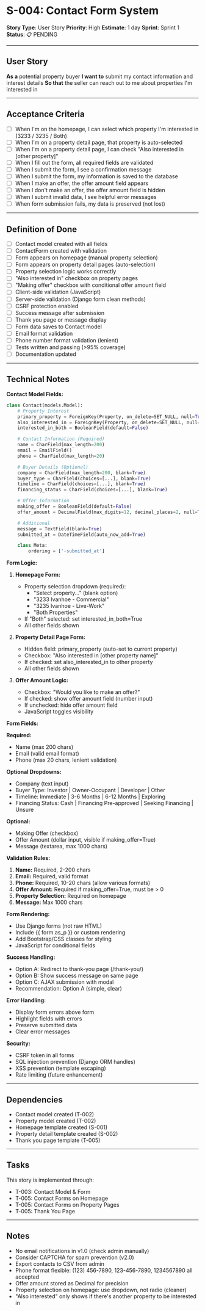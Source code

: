 # S-004: Contact Form System

**Story Type**: User Story
**Priority**: High
**Estimate**: 1 day
**Sprint**: Sprint 1
**Status**: 📋 PENDING

---

## User Story

**As a** potential property buyer
**I want to** submit my contact information and interest details
**So that** the seller can reach out to me about properties I'm interested in

---

## Acceptance Criteria

- [ ] When I'm on the homepage, I can select which property I'm interested in (3233 / 3235 / Both)
- [ ] When I'm on a property detail page, that property is auto-selected
- [ ] When I'm on a property detail page, I can check "Also interested in [other property]"
- [ ] When I fill out the form, all required fields are validated
- [ ] When I submit the form, I see a confirmation message
- [ ] When I submit the form, my information is saved to the database
- [ ] When I make an offer, the offer amount field appears
- [ ] When I don't make an offer, the offer amount field is hidden
- [ ] When I submit invalid data, I see helpful error messages
- [ ] When form submission fails, my data is preserved (not lost)

---

## Definition of Done

- [ ] Contact model created with all fields
- [ ] ContactForm created with validation
- [ ] Form appears on homepage (manual property selection)
- [ ] Form appears on property detail pages (auto-selection)
- [ ] Property selection logic works correctly
- [ ] "Also interested in" checkbox on property pages
- [ ] "Making offer" checkbox with conditional offer amount field
- [ ] Client-side validation (JavaScript)
- [ ] Server-side validation (Django form clean methods)
- [ ] CSRF protection enabled
- [ ] Success message after submission
- [ ] Thank you page or message display
- [ ] Form data saves to Contact model
- [ ] Email format validation
- [ ] Phone number format validation (lenient)
- [ ] Tests written and passing (>95% coverage)
- [ ] Documentation updated

---

## Technical Notes

**Contact Model Fields:**
```python
class Contact(models.Model):
    # Property Interest
    primary_property = ForeignKey(Property, on_delete=SET_NULL, null=True, related_name='primary_contacts')
    also_interested_in = ForeignKey(Property, on_delete=SET_NULL, null=True, blank=True, related_name='secondary_contacts')
    interested_in_both = BooleanField(default=False)

    # Contact Information (Required)
    name = CharField(max_length=200)
    email = EmailField()
    phone = CharField(max_length=20)

    # Buyer Details (Optional)
    company = CharField(max_length=200, blank=True)
    buyer_type = CharField(choices=[...], blank=True)
    timeline = CharField(choices=[...], blank=True)
    financing_status = CharField(choices=[...], blank=True)

    # Offer Information
    making_offer = BooleanField(default=False)
    offer_amount = DecimalField(max_digits=12, decimal_places=2, null=True, blank=True)

    # Additional
    message = TextField(blank=True)
    submitted_at = DateTimeField(auto_now_add=True)

    class Meta:
        ordering = ['-submitted_at']
```

**Form Logic:**

1. **Homepage Form:**
   - Property selection dropdown (required):
     - "Select property..." (blank option)
     - "3233 Ivanhoe - Commercial"
     - "3235 Ivanhoe - Live-Work"
     - "Both Properties"
   - If "Both" selected: set interested_in_both=True
   - All other fields shown

2. **Property Detail Page Form:**
   - Hidden field: primary_property (auto-set to current property)
   - Checkbox: "Also interested in [other property name]"
   - If checked: set also_interested_in to other property
   - All other fields shown

3. **Offer Amount Logic:**
   - Checkbox: "Would you like to make an offer?"
   - If checked: show offer amount field (number input)
   - If unchecked: hide offer amount field
   - JavaScript toggles visibility

**Form Fields:**

**Required:**
- Name (max 200 chars)
- Email (valid email format)
- Phone (max 20 chars, lenient validation)

**Optional Dropdowns:**
- Company (text input)
- Buyer Type: Investor | Owner-Occupant | Developer | Other
- Timeline: Immediate | 3-6 Months | 6-12 Months | Exploring
- Financing Status: Cash | Financing Pre-approved | Seeking Financing | Unsure

**Optional:**
- Making Offer (checkbox)
- Offer Amount (dollar input, visible if making_offer=True)
- Message (textarea, max 1000 chars)

**Validation Rules:**

1. **Name:** Required, 2-200 chars
2. **Email:** Required, valid format
3. **Phone:** Required, 10-20 chars (allow various formats)
4. **Offer Amount:** Required if making_offer=True, must be > 0
5. **Property Selection:** Required on homepage
6. **Message:** Max 1000 chars

**Form Rendering:**
- Use Django forms (not raw HTML)
- Include {{ form.as_p }} or custom rendering
- Add Bootstrap/CSS classes for styling
- JavaScript for conditional fields

**Success Handling:**
- Option A: Redirect to thank-you page (/thank-you/)
- Option B: Show success message on same page
- Option C: AJAX submission with modal
- Recommendation: Option A (simple, clear)

**Error Handling:**
- Display form errors above form
- Highlight fields with errors
- Preserve submitted data
- Clear error messages

**Security:**
- CSRF token in all forms
- SQL injection prevention (Django ORM handles)
- XSS prevention (template escaping)
- Rate limiting (future enhancement)

---

## Dependencies

- Contact model created (T-002)
- Property model created (T-002)
- Homepage template created (S-001)
- Property detail template created (S-002)
- Thank you page template (T-005)

---

## Tasks

This story is implemented through:
- T-003: Contact Model & Form
- T-005: Contact Forms on Homepage
- T-005: Contact Forms on Property Pages
- T-005: Thank You Page

---

## Notes

- No email notifications in v1.0 (check admin manually)
- Consider CAPTCHA for spam prevention (v2.0)
- Export contacts to CSV from admin
- Phone format flexible: (123) 456-7890, 123-456-7890, 1234567890 all accepted
- Offer amount stored as Decimal for precision
- Property selection on homepage: use dropdown, not radio (cleaner)
- "Also interested" only shows if there's another property to be interested in
